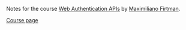 Notes for the course [Web Authentication APIs](https://frontendmasters.com/courses/web-auth-apis/) by [Maximiliano Firtman](https://frontendmasters.com/teachers/firt/).

[Course page](https://firtman.github.io/authentication/)
